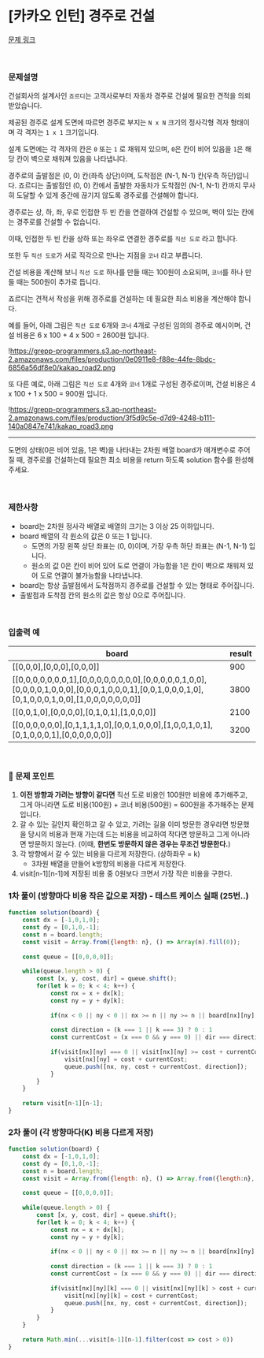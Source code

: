 # [카카오 인턴] 경주로 건설

[문제 링크](https://school.programmers.co.kr/learn/courses/30/lessons/67259)

<br/>

### 문제설명

건설회사의 설계사인 `죠르디`는 고객사로부터 자동차 경주로 건설에 필요한 견적을 의뢰받았습니다.

제공된 경주로 설계 도면에 따르면 경주로 부지는 `N x N` 크기의 정사각형 격자 형태이며 각 격자는 `1 x 1` 크기입니다.

설계 도면에는 각 격자의 칸은 `0` 또는 `1` 로 채워져 있으며, `0`은 칸이 비어 있음을 `1`은 해당 칸이 벽으로 채워져 있음을 나타냅니다.

경주로의 출발점은 (0, 0) 칸(좌측 상단)이며, 도착점은 (N-1, N-1) 칸(우측 하단)입니다. 죠르디는 출발점인 (0, 0) 칸에서 출발한 자동차가 도착점인 (N-1, N-1) 칸까지 무사히 도달할 수 있게 중간에 끊기지 않도록 경주로를 건설해야 합니다.

경주로는 상, 하, 좌, 우로 인접한 두 빈 칸을 연결하여 건설할 수 있으며, 벽이 있는 칸에는 경주로를 건설할 수 없습니다.

이때, 인접한 두 빈 칸을 상하 또는 좌우로 연결한 경주로를 `직선 도로` 라고 합니다.

또한 두 `직선 도로`가 서로 직각으로 만나는 지점을 `코너` 라고 부릅니다.

건설 비용을 계산해 보니 `직선 도로` 하나를 만들 때는 100원이 소요되며, `코너`를 하나 만들 때는 500원이 추가로 듭니다.

죠르디는 견적서 작성을 위해 경주로를 건설하는 데 필요한 최소 비용을 계산해야 합니다.

예를 들어, 아래 그림은 `직선 도로` 6개와 `코너` 4개로 구성된 임의의 경주로 예시이며, 건설 비용은 6 x 100 + 4 x 500 = 2600원 입니다.

!https://grepp-programmers.s3.ap-northeast-2.amazonaws.com/files/production/0e0911e8-f88e-44fe-8bdc-6856a56df8e0/kakao_road2.png

또 다른 예로, 아래 그림은 `직선 도로` 4개와 `코너` 1개로 구성된 경주로이며, 건설 비용은 4 x 100 + 1 x 500 = 900원 입니다.

!https://grepp-programmers.s3.ap-northeast-2.amazonaws.com/files/production/3f5d9c5e-d7d9-4248-b111-140a0847e741/kakao_road3.png

---

도면의 상태(0은 비어 있음, 1은 벽)을 나타내는 2차원 배열 board가 매개변수로 주어질 때, 경주로를 건설하는데 필요한 최소 비용을 return 하도록 solution 함수를 완성해주세요.

<br/>

### 제한사항

- board는 2차원 정사각 배열로 배열의 크기는 3 이상 25 이하입니다.
- board 배열의 각 원소의 값은 0 또는 1 입니다.
    - 도면의 가장 왼쪽 상단 좌표는 (0, 0)이며, 가장 우측 하단 좌표는 (N-1, N-1) 입니다.
    - 원소의 값 0은 칸이 비어 있어 도로 연결이 가능함을 1은 칸이 벽으로 채워져 있어 도로 연결이 불가능함을 나타냅니다.
- board는 항상 출발점에서 도착점까지 경주로를 건설할 수 있는 형태로 주어집니다.
- 출발점과 도착점 칸의 원소의 값은 항상 0으로 주어집니다.

<br/>

### ****입출력 예****

| board | result |
| --- | --- |
| [[0,0,0],[0,0,0],[0,0,0]] | 900 |
| [[0,0,0,0,0,0,0,1],[0,0,0,0,0,0,0,0],[0,0,0,0,0,1,0,0],[0,0,0,0,1,0,0,0],[0,0,0,1,0,0,0,1],[0,0,1,0,0,0,1,0],[0,1,0,0,0,1,0,0],[1,0,0,0,0,0,0,0]] | 3800 |
| [[0,0,1,0],[0,0,0,0],[0,1,0,1],[1,0,0,0]] | 2100 |
| [[0,0,0,0,0,0],[0,1,1,1,1,0],[0,0,1,0,0,0],[1,0,0,1,0,1],[0,1,0,0,0,1],[0,0,0,0,0,0]] | 3200 |

<br/>

### 📕 문제 포인트

1. **이전 방향과 가려는 방향이 같다면** 직선 도로 비용인 100원만 비용에 추가해주고, 그게 아니라면 도로 비용(100원) + 코너 비용(500원) = 600원을 추가해주는 문제입니다.
2. 갈 수 있는 길인지 확인하고 갈 수 있고, 가려는 길을 이미 방문한 경우라면 방문했을 당시의 비용과 현재 가는데 드는 비용을 비교하여 작다면 방문하고 그게 아니라면 방문하지 않는다. (이때, **한번도 방문하지 않은 경우는 무조건 방문한다.**) 
3. 각 방향에서 갈 수 있는 비용을 다르게 저장한다. (상하좌우 = k)
    - 3차원 배열을 만들어 k방향의 비용을 다르게 저장한다.
4. visit[n-1][n-1]에 저장된 비용 중 0원보다 크면서 가장 작은 비용을 구한다.

### 1차 풀이 (방향마다 비용 작은 값으로 저장) - 테스트 케이스 실패 (25번..)
```javascript
function solution(board) {
    const dx = [-1,0,1,0];
    const dy = [0,1,0,-1];
    const n = board.length;
    const visit = Array.from({length: n}, () => Array(n).fill(0));
    
    const queue = [[0,0,0,0]];
    
    while(queue.length > 0) {
        const [x, y, cost, dir] = queue.shift();
        for(let k = 0; k < 4; k++) {
            const nx = x + dx[k];
            const ny = y + dy[k];
            
            if(nx < 0 || ny < 0 || nx >= n || ny >= n || board[nx][ny] === 1) continue;
            
            const direction = (k === 1 || k === 3) ? 0 : 1
            const currentCost = (x === 0 && y === 0) || dir === direction ? 100 : 600;
            
            if(visit[nx][ny] === 0 || visit[nx][ny] >= cost + currentCost) {
                visit[nx][ny] = cost + currentCost;
                queue.push([nx, ny, cost + currentCost, direction]);
            }
        }
    }
    
    return visit[n-1][n-1];
}
```

### 2차 풀이 (각 방향마다(K) 비용 다르게 저장)
```javascript
function solution(board) {
    const dx = [-1,0,1,0];
    const dy = [0,1,0,-1];
    const n = board.length;
    const visit = Array.from({length: n}, () => Array.from({length:n}, () => Array(dx.length).fill(0)));
    
    const queue = [[0,0,0,0]];
    
    while(queue.length > 0) {
        const [x, y, cost, dir] = queue.shift();
        for(let k = 0; k < 4; k++) {
            const nx = x + dx[k];
            const ny = y + dy[k];
            
            if(nx < 0 || ny < 0 || nx >= n || ny >= n || board[nx][ny] === 1) continue;
            
            const direction = (k === 1 || k === 3) ? 0 : 1
            const currentCost = (x === 0 && y === 0) || dir === direction ? 100 : 600;
            
            if(visit[nx][ny][k] === 0 || visit[nx][ny][k] > cost + currentCost) {
                visit[nx][ny][k] = cost + currentCost;
                queue.push([nx, ny, cost + currentCost, direction]);
            }
        }
    }
    
    return Math.min(...visit[n-1][n-1].filter(cost => cost > 0))
}
```